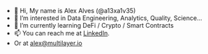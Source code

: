 - 👋 Hi, My name is Alex Alves (@a13xa1v35)
- 👀 I’m interested in Data Engineering, Analytics, Quality, Science...
- 🌱 I’m currently learning DeFi / Crypto  / Smart Contracts
- 📫 You can reach me at [LinkedIn](https://www.linkedin.com/in/alexsandroalvesdeoliveira/).
- Or at alex@multilayer.io

<!---
a13xa1v35/a13xa1v35 is a ✨ special ✨ repository because its `README.md` (this file) appears on your GitHub profile.
You can click the Preview link to take a look at your changes.
--->
